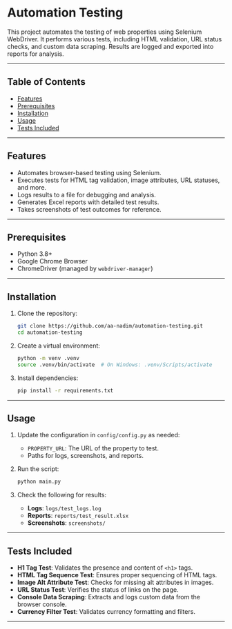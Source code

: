 # Automation Testing

This project automates the testing of web properties using Selenium WebDriver. It performs various tests, including HTML validation, URL status checks, and custom data scraping. Results are logged and exported into reports for analysis.

---

## Table of Contents

- [Features](#features)
- [Prerequisites](#prerequisites)
- [Installation](#installation)
- [Usage](#usage)
- [Tests Included](#tests-included)

---

## Features

- Automates browser-based testing using Selenium.
- Executes tests for HTML tag validation, image attributes, URL statuses, and more.
- Logs results to a file for debugging and analysis.
- Generates Excel reports with detailed test results.
- Takes screenshots of test outcomes for reference.

---

## Prerequisites

- Python 3.8+
- Google Chrome Browser
- ChromeDriver (managed by `webdriver-manager`)

---

## Installation

1. Clone the repository:
    ```bash
    git clone https://github.com/aa-nadim/automation-testing.git
    cd automation-testing
    ```

2. Create a virtual environment:
    ```bash
    python -m venv .venv
    source .venv/bin/activate  # On Windows: .venv/Scripts/activate
    ```

3. Install dependencies:
    ```bash
    pip install -r requirements.txt
    ```

---

## Usage

1. Update the configuration in `config/config.py` as needed:
   - `PROPERTY_URL`: The URL of the property to test.
   - Paths for logs, screenshots, and reports.

2. Run the script:
    ```bash
    python main.py
    ```

3. Check the following for results:
   - **Logs**: `logs/test_logs.log`
   - **Reports**: `reports/test_result.xlsx`
   - **Screenshots**: `screenshots/`

---

## Tests Included

- **H1 Tag Test**: Validates the presence and content of `<h1>` tags.
- **HTML Tag Sequence Test**: Ensures proper sequencing of HTML tags.
- **Image Alt Attribute Test**: Checks for missing alt attributes in images.
- **URL Status Test**: Verifies the status of links on the page.
- **Console Data Scraping**: Extracts and logs custom data from the browser console.
- **Currency Filter Test**: Validates currency formatting and filters.
---



